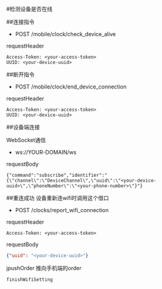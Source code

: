 #检测设备是否在线

##连接指令

* POST /mobile/clock/check_device_alive

requestHeader
```
Access-Token: <your-access-token>
UUID: <your-device-uuid>
```

##断开指令

* POST /mobile/clock/end_device_connection

requestHeader
```
Access-Token: <your-access-token>
UUID: <your-device-uuid>
```

##设备端连接

WebSocket通信

* ws://YOUR-DOMAIN/ws

requestBody
```
{"command":"subscribe","identifier":"{\"channel\":\"DeviceChannel\",\"uuid\":\"<your-device-uuid>\",\"phoneNumber\":\"<your-phone-number>\"}"}
```

##重连成功
设备重新连wifi时调用这个借口

* POST /clocks/report_wifi_connection

requestHeader
```
Access-Token: <your-access-token>
```

requestBody
```json
{"uuid": "<your-device-uuid>"}
```

jpushOrder
推向手机端的order
```
finishWifiSetting
```

